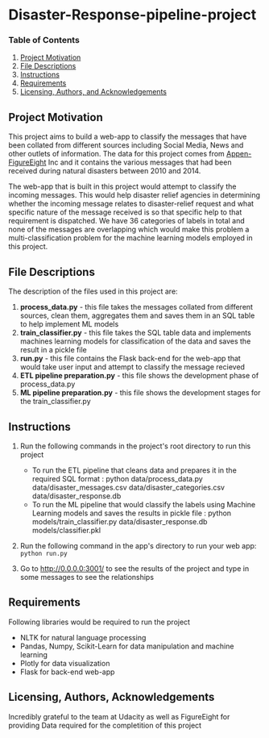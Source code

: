 # Disaster-Response-pipeline-project

### Table of Contents


1. [Project Motivation](#motivation)
2. [File Descriptions](#files)
3. [Instructions](#instructions)
4. [Requirements](#requirements)
5. [Licensing, Authors, and Acknowledgements](#licensing)


## Project Motivation<a name="motivation"></a>

This project aims to build a web-app to classify the messages that have been collated from different sources including Social Media, News and other outlets of information. The data for this project comes from [Appen-FigureEight](https://appen.com/) Inc and it contains the various messages that had been received during natural disasters between 2010 and 2014. 

The web-app that is built in this project would attempt to classify the incoming messages. This would help disaster relief agencies in determining whether the incoming message relates to disaster-relief request and what specific nature of the message received is so that specific help to that requirement is dispatched. We have 36 categories of labels in total and none of the messages are overlapping which would make this problem a multi-classification problem for the machine learning models employed in this project.



## File Descriptions <a name="files"></a>

The description of the files used in this project are:

1. **process_data.py** - this file takes the messages collated from different sources, clean them, aggregates them and saves them in an SQL table to help implement ML models
2. **train_classifier.py** - this file takes the SQL table data and implements machines learning models for classification of the data and saves the result in a pickle file
3. **run.py** - this file contains the Flask back-end for the web-app that would take user input and attempt to classify the message recieved
4. **ETL pipeline preparation.py** - this file shows the development phase of process_data.py
5. **ML pipeline preparation.py** - this file shows the development stages for the train_classifier.py


## Instructions<a name="instructions"></a>

1. Run the following commands in the project's root directory to run this project

   * To run the ETL pipeline that cleans data and prepares it in the required SQL format : python data/process_data.py data/disaster_messages.csv data/disaster_categories.csv data/disaster_response.db
   * To run the ML pipeline that would classify the labels using Machine Learning models and saves the results in pickle file : python models/train_classifier.py data/disaster_response.db models/classifier.pkl

2. Run the following command in the app's directory to run your web app: `python run.py`

3. Go to http://0.0.0.0:3001/ to see the results of the project and type in some messages to see the relationships


## Requirements<a name ="requirements"></a>

Following libraries would be required to run the project

* NLTK for natural language processing
* Pandas, Numpy, Scikit-Learn for data manipulation and machine learning
* Plotly for data visualization
* Flask for back-end web-app

## Licensing, Authors, Acknowledgements<a name="licensing"></a>

Incredibly grateful to the team at Udacity as well as FigureEight for providing Data required for the completition of this project
